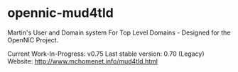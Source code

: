 opennic-mud4tld
===============

Martin's User and Domain system For Top Level Domains - Designed for the OpenNIC Project.

Current Work-In-Progress: v0.75
Last stable version: 0.70 (Legacy)
Website: http://www.mchomenet.info/mud4tld.html
